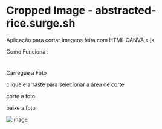 # Cropped Image - abstracted-rice.surge.sh

Aplicação para cortar imagens feita com HTML CANVA e js

Como Funciona :
#

Carregue a Foto

clique e arraste para selecionar a área de corte

corte a foto

baixe a foto

![image](https://user-images.githubusercontent.com/81257067/138517440-26c7223b-dfb7-4e7c-b6cb-1b0fe10ad67a.png)
